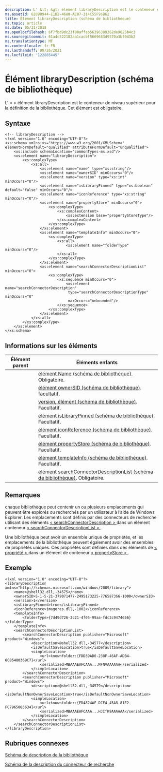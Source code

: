 ```yaml
---
description: L' &lt; &gt; élément libraryDescription est le conteneur de niveau supérieur pour la définition de la bibliothèque. Cet élément est obligatoire.
ms.assetid: 62098944-E1B2-46e8-AC87-314C55F96B62
title: Élément libraryDescription (schéma de bibliothèque)
ms.topic: article
ms.date: 05/31/2018
ms.openlocfilehash: 6f7fbd9dc23f80affab56396389362de9825b4c3
ms.sourcegitcommit: 61a4c522182aa1cacbf5669683d9570a3bf043b2
ms.translationtype: MT
ms.contentlocale: fr-FR
ms.lasthandoff: 08/26/2021
ms.locfileid: "122885445"
---
```

# <a name="librarydescription-element-library-schema"></a>Élément libraryDescription (schéma de bibliothèque)

L' &lt; &gt; élément libraryDescription est le conteneur de niveau supérieur pour la définition de la bibliothèque. Cet élément est obligatoire.

## <a name="syntax"></a>Syntaxe


```
<!-- libraryDescription -->
<?xml version="1.0" encoding="UTF-8"?>
<xs:schema xmlns:xs="https://www.w3.org/2001/XMLSchema" elementFormDefault="qualified" attributeFormDefault="unqualified">
    <xs:include schemaLocation="commonTypes-ms.xsd"/>
    <xs:element name="libraryDescription">
        <xs:complexType>
            <xs:all>
                <xs:element name="name" type="xs:string"/>
                <xs:element name="ownerSID" minOccurs="0"/>
                <xs:element name="version" type="xs:int" minOccurs="0"/>
                <xs:element name="isLibraryPinned" type="xs:boolean" default="false" minOccurs="0"/>
                <xs:element name="iconReference" type="xs:string" minOccurs="0"/>
                <xs:element name="propertyStore" minOccurs="0">
                    <xs:complexType>
                        <xs:complexContent>
                            <xs:extension base="propertyStoreType"/>
                        </xs:complexContent>
                    </xs:complexType>
                </xs:element>
                <xs:element name="templateInfo" minOccurs="0">
                    <xs:complexType>
                        <xs:all>
                            <xs:element name="folderType" minOccurs="0"/>
                        </xs:all>
                    </xs:complexType>
                </xs:element>
                <xs:element name="searchConnectorDescriptionList" minOccurs="0">
                    <xs:complexType>
                        <xs:sequence minOccurs="0">
                            <xs:element name="searchConnectorDescription" 
                             type="searchConnectorDescriptionType" minOccurs="0" 
                             maxOccurs="unbounded"/>
                        </xs:sequence>
                    </xs:complexType>
                </xs:element>
            </xs:all>
        </xs:complexType>
    </xs:element>
</xs:schema>
```



## <a name="element-information"></a>Informations sur les éléments



| Élément parent | Éléments enfants                                                                                                          |
|----------------|-------------------------------------------------------------------------------------------------------------------------|
|                | [élément Name (schéma de bibliothèque)](schema-library-name.md). Obligatoire.                                                     |
|                | [élément ownerSID (schéma de bibliothèque)](schema-library-ownersid.md). facultatif.                                             |
|                | [version, élément (schéma de bibliothèque)](schema-library-version.md). Facultatif.                                               |
|                | [élément isLibraryPinned (schéma de bibliothèque)](schema-library-islibrarypinned.md). Facultatif.                               |
|                | [élément iconReference (schéma de bibliothèque)](schema-library-iconreference.md). Facultatif.                                   |
|                | [élément propertyStore (schéma de bibliothèque)](schema-library-propertystore.md). Facultatif.                                   |
|                | [élément templateInfo (schéma de bibliothèque)](schema-library-templateinfo.md). Facultatif.                                     |
|                | [élément searchConnectorDescriptionList (schéma de bibliothèque)](schema-library-searchconnectordescriptionlist.md). Obligatoire. |



 

## <a name="remarks"></a>Remarques

chaque bibliothèque peut contenir un ou plusieurs emplacements qui peuvent être explorés ou recherchés par un utilisateur à l’aide de Windows Explorer. Les emplacements sont définis par des connecteurs de recherche utilisant des éléments [ &lt; searchConnectorDescription &gt; ](schema-library-searchconnectordescription.md) dans un élément conteneur [ &lt; searchConnectorDescriptionList &gt; ](schema-library-searchconnectordescriptionlist.md) .

Une bibliothèque peut avoir un ensemble unique de propriétés, et les emplacements de la bibliothèque peuvent également avoir des ensembles de propriétés uniques. Ces propriétés sont définies dans des éléments de [ &lt; propriété &gt; ](schema-library-property.md) dans un élément de conteneur [ &lt; propertyStore &gt; ](schema-library-propertystore.md) .

## <a name="example"></a>Exemple


```
<?xml version="1.0" encoding="UTF-8"?>
<libraryDescription xmlns="http://schemas.microsoft.com/windows/2009/library">
    <name>@shell32.dll,-34575</name>
    <ownerSID>S-1-5-21-379071477-2495173225-776587366-1000</ownerSID>
    <version>1</version>
    <isLibraryPinned>true</isLibraryPinned>
    <iconReference>imageres.dll,-1002</iconReference>
    <templateInfo>
        <folderType>{7d49d726-3c21-4f05-99aa-fdc2c9474656}</folderType>
    </templateInfo>
    <searchConnectorDescriptionList>
        <searchConnectorDescription publisher="Microsoft" product="Windows">
            <description>@shell32.dll,-34577</description>
            <isDefaultSaveLocation>true</isDefaultSaveLocation>
            <simpleLocation>
                <url>knownfolder:{FDD39AD0-238F-46AF-ADB4-6C85480369C7}</url>
                <serialized>MBAAAEAFCAAA...MFNVAAAAAA</serialized>
            </simpleLocation>
        </searchConnectorDescription>
        <searchConnectorDescription publisher="Microsoft" product="Windows">
            <description>@shell32.dll,-34579</description>
            <isDefaultNonOwnerSaveLocation>true</isDefaultNonOwnerSaveLocation>
            <simpleLocation>
                <url>knownfolder:{ED4824AF-DCE4-45A8-81E2-FC7965083634}</url>
                <serialized>MBAAAEAFCAAA...HJIfK9AAAAAA</serialized>
            </simpleLocation>
        </searchConnectorDescription>
    </searchConnectorDescriptionList>
</libraryDescription>
```



## <a name="related-topics"></a>Rubriques connexes

<dl> <dt>

[Schéma de description de la bibliothèque](library-schema-entry.md)
</dt> <dt>

[Schéma de la description du connecteur de recherche](../search/search-sconn-desc-schema-entry.md)
</dt> </dl>

 

 
